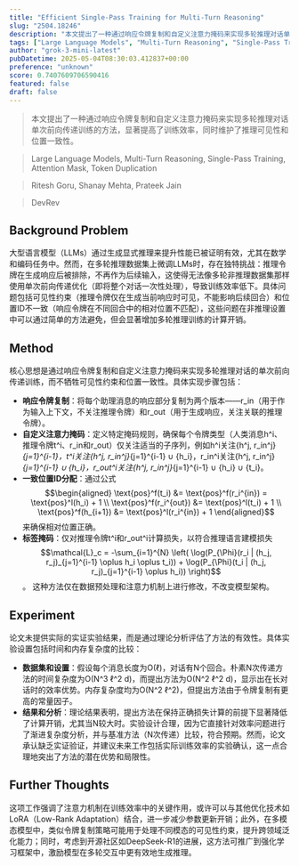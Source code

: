 ```yaml
---
title: "Efficient Single-Pass Training for Multi-Turn Reasoning"
slug: "2504.18246"
description: "本文提出了一种通过响应令牌复制和自定义注意力掩码来实现多轮推理对话单次前向传递训练的方法，显著提高了训练效率，同时维护了推理可见性和位置一致性。"
tags: ["Large Language Models", "Multi-Turn Reasoning", "Single-Pass Training", "Attention Mask", "Token Duplication"]
author: "grok-3-mini-latest"
pubDatetime: 2025-05-04T08:30:03.412837+00:00
preference: "unknown"
score: 0.7407609706590416
featured: false
draft: false
---
```


> 本文提出了一种通过响应令牌复制和自定义注意力掩码来实现多轮推理对话单次前向传递训练的方法，显著提高了训练效率，同时维护了推理可见性和位置一致性。

> Large Language Models, Multi-Turn Reasoning, Single-Pass Training, Attention Mask, Token Duplication 

> Ritesh Goru, Shanay Mehta, Prateek Jain

> DevRev 

## Background Problem

大型语言模型（LLMs）通过生成显式推理来提升性能已被证明有效，尤其在数学和编码任务中。然而，在多轮推理数据集上微调LLMs时，存在独特挑战：推理令牌在生成响应后被排除，不再作为后续输入，这使得无法像多轮非推理数据集那样使用单次前向传递优化（即将整个对话一次性处理），导致训练效率低下。具体问题包括可见性约束（推理令牌仅在生成当前响应时可见，不能影响后续回合）和位置ID不一致（响应令牌在不同回合中的相对位置不匹配），这些问题在非推理设置中可以通过简单的方法避免，但会显著增加多轮推理训练的计算开销。

## Method

核心思想是通过响应令牌复制和自定义注意力掩码来实现多轮推理对话的单次前向传递训练，而不牺牲可见性约束和位置一致性。具体实现步骤包括：
- **响应令牌复制**：将每个助理消息的响应部分复制为两个版本——r_in（用于作为输入上下文，不关注推理令牌）和r_out（用于生成响应，关注关联的推理令牌）。
- **自定义注意力掩码**：定义特定掩码规则，确保每个令牌类型（人类消息h^i、推理令牌t^i、r_in和r_out）仅关注适当的子序列，例如h^i关注{h^j, r_in^j}_{j=1}^{i-1}，t^i关注{h^j, r_in^j}_{j=1}^{i-1} ∪ {h_i}，r_in^i关注{h^j, r_in^j}_{j=1}^{i-1} ∪ {h_i}，r_out^i关注{h^j, r_in^j}_{j=1}^{i-1} ∪ {h_i} ∪ {t_i}。
- **一致位置ID分配**：通过公式$$\begin{aligned} \text{pos}^f(t_i) &= \text{pos}^f(r_i^{in}) = \text{pos}^l(h_i) + 1 \\ \text{pos}^f(r_i^{out}) &= \text{pos}^l(t_i) + 1 \\ \text{pos}^f(h_{i+1}) &= \text{pos}^l(r_i^{in}) + 1 \end{aligned}$$来确保相对位置正确。
- **标签掩码**：仅对推理令牌t^i和r_out^i计算损失，以符合推理语言建模损失$$\mathcal{L}_c = -\sum_{i=1}^{N} \left( \log(P_{\Phi}(r_i | (h_j, r_j)_{j=1}^{i-1} \oplus h_i \oplus t_i)) + \log(P_{\Phi}(t_i | (h_j, r_j)_{j=1}^{i-1} \oplus h_i)) \right)$$。
这种方法仅在数据预处理和注意力机制上进行修改，不改变模型架构。

## Experiment

论文未提供实际的实证实验结果，而是通过理论分析评估了方法的有效性。具体实验设置包括时间和内存复杂度的比较：
- **数据集和设置**：假设每个消息长度为O(ℓ)，对话有N个回合。朴素N次传递方法的时间复杂度为O(N^3 ℓ^2 d)，而提出方法为O(N^2 ℓ^2 d)，显示出在长对话时的效率优势。内存复杂度均为O(N^2 ℓ^2)，但提出方法由于令牌复制有更高的常量因子。
- **结果和分析**：理论结果表明，提出方法在保持正确损失计算的前提下显著降低了计算开销，尤其当N较大时。实验设计合理，因为它直接针对效率问题进行了渐进复杂度分析，并与基准方法（N次传递）比较，符合预期。然而，论文承认缺乏实证验证，并建议未来工作包括实际训练效率的实验确认，这一点合理地突出了方法的潜在优势和局限性。

## Further Thoughts 

这项工作强调了注意力机制在训练效率中的关键作用，或许可以与其他优化技术如LoRA（Low-Rank Adaptation）结合，进一步减少参数更新开销；此外，在多模态模型中，类似令牌复制策略可能用于处理不同模态的可见性约束，提升跨领域泛化能力；同时，考虑到开源社区如DeepSeek-R1的进展，这方法可推广到强化学习框架中，激励模型在多轮交互中更有效地生成推理。